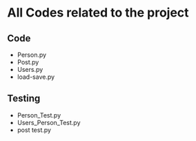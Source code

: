 # All Codes related to the project
## Code
* Person.py
* Post.py
* Users.py
* load-save.py
## Testing
* Person_Test.py
* Users_Person_Test.py
* post test.py

